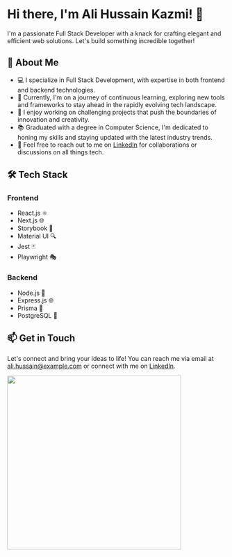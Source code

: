 <!-- Header -->

# Hi there, I'm Ali Hussain Kazmi! 👋

I'm a passionate Full Stack Developer with a knack for crafting elegant and efficient web solutions. Let's build something incredible together!

## 🚀 About Me

- 💻 I specialize in Full Stack Development, with expertise in both frontend and backend technologies.
- 🌱 Currently, I'm on a journey of continuous learning, exploring new tools and frameworks to stay ahead in the rapidly evolving tech landscape.
- 🔭 I enjoy working on challenging projects that push the boundaries of innovation and creativity.
- 📚 Graduated with a degree in Computer Science, I'm dedicated to honing my skills and staying updated with the latest industry trends.
- 💬 Feel free to reach out to me on [LinkedIn](https://www.linkedin.com/in/ali-hussain-kazmi-a62411227/) for collaborations or discussions on all things tech.

## 🛠️ Tech Stack

### Frontend
- React.js ⚛️
- Next.js 🌐
- Storybook 📖
- Material UI 🔍
- Jest 🃏
- Playwright 🎭

### Backend
- Node.js 🚀
- Express.js 🌐
- Prisma 🎨
- PostgreSQL 🐘

## 📫 Get in Touch

Let's connect and bring your ideas to life! You can reach me via email at ali.hussain@example.com or connect with me on [LinkedIn](https://www.linkedin.com/in/ali-hussain-kazmi-a62411227/).

<p align="left">
  <img src="https://media.giphy.com/media/3o7TKyFXY8yCMJwufC/giphy.gif" width="400px">
</p>

